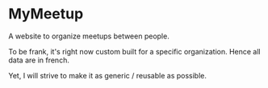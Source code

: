 # MyMeetup
A website to organize meetups between people.

To be frank, it's right now custom built for a specific organization. Hence all data are in french.

Yet, I will strive to make it as generic / reusable as possible.
